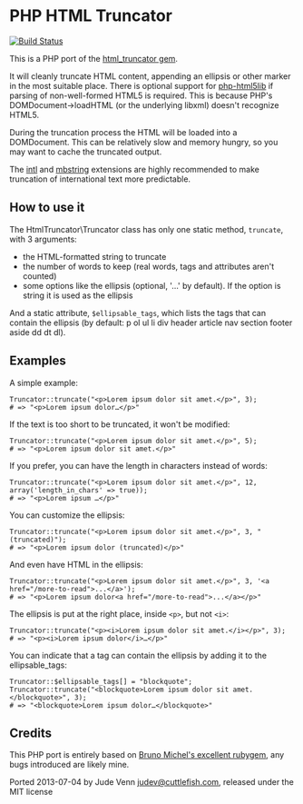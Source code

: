 PHP HTML Truncator
==================

[![Build Status](https://api.travis-ci.org/judev/php-htmltruncator.svg)](https://travis-ci.org/judev/php-htmltruncator)

This is a PHP port of the [html_truncator gem](https://github.com/nono/HTML-Truncator).

It will cleanly truncate HTML content, appending an ellipsis or other marker in the most
suitable place.
There is optional support for [php-html5lib](https://github.com/electrolinux/php-html5lib) if parsing
of non-well-formed HTML5 is required. This is because PHP's DOMDocument->loadHTML (or the underlying libxml) doesn't recognize HTML5.

During the truncation process the HTML will be loaded into a DOMDocument. This can be relatively slow and memory hungry, so you may want to cache the truncated output.

The [intl](http://php.net/intl) and [mbstring](http://php.net/mbstring) extensions are highly recommended to make truncation of international text more predictable.

How to use it
-------------

The HtmlTruncator\Truncator class has only one static method, `truncate`, with 3 arguments:

* the HTML-formatted string to truncate
* the number of words to keep (real words, tags and attributes aren't counted)
* some options like the ellipsis (optional, '…' by default). If the option is string it is used as the ellipsis

And a static attribute, `$ellipsable_tags`, which lists the tags that can contain the ellipsis
(by default: p ol ul li div header article nav section footer aside dd dt dl).

Examples
--------

A simple example:

    Truncator::truncate("<p>Lorem ipsum dolor sit amet.</p>", 3);
    # => "<p>Lorem ipsum dolor…</p>"

If the text is too short to be truncated, it won't be modified:

    Truncator::truncate("<p>Lorem ipsum dolor sit amet.</p>", 5);
    # => "<p>Lorem ipsum dolor sit amet.</p>"

If you prefer, you can have the length in characters instead of words:

    Truncator::truncate("<p>Lorem ipsum dolor sit amet.</p>", 12, array('length_in_chars' => true));
    # => "<p>Lorem ipsum …</p>"

You can customize the ellipsis:

    Truncator::truncate("<p>Lorem ipsum dolor sit amet.</p>", 3, " (truncated)");
    # => "<p>Lorem ipsum dolor (truncated)</p>"

And even have HTML in the ellipsis:

    Truncator::truncate("<p>Lorem ipsum dolor sit amet.</p>", 3, '<a href="/more-to-read">...</a>');
    # => "<p>Lorem ipsum dolor<a href="/more-to-read">...</a></p>"

The ellipsis is put at the right place, inside `<p>`, but not `<i>`:

    Truncator::truncate("<p><i>Lorem ipsum dolor sit amet.</i></p>", 3);
    # => "<p><i>Lorem ipsum dolor</i>…</p>"

You can indicate that a tag can contain the ellipsis by adding it to the ellipsable_tags:

    Truncator::$ellipsable_tags[] = "blockquote";
    Truncator::truncate("<blockquote>Lorem ipsum dolor sit amet.</blockquote>", 3);
    # => "<blockquote>Lorem ipsum dolor…</blockquote>"


Credits
-------

This PHP port is entirely based on [Bruno Michel's excellent rubygem](https://github.com/nono/HTML-Truncator), any
bugs introduced are likely mine.

Ported 2013-07-04 by Jude Venn <judev@cuttlefish.com>, released under the MIT license

